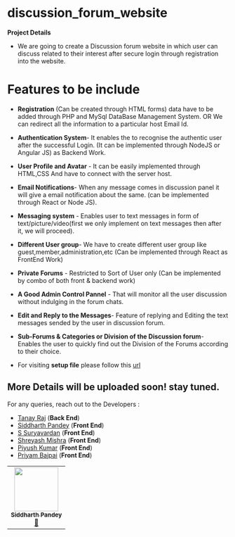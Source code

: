# discussion_forum_website
**Project Details**
* We are going to create a Discussion forum website in which user can discuss related to their interest after secure login through registration into the website. 
# Features to be include

* **Registration** (Can be created through HTML forms) data have to be added through PHP and MySql DataBase Management System. OR We can redirect all the information to a particular host Email Id.

* **Authentication System**- It enables the to recognise the authentic user after the successful Login. (It can be implemented through NodeJS or Angular JS) as Backend Work.

* **User Profile and Avatar** - It can be easily implemented through HTML,CSS And have to connect with the server host.

* **Email Notifications**- When any message comes in discussion panel it will give a email  notification about the same. (can be implemented through React or Node JS).

* **Messaging system** - Enables user to text messages in form of text/picture/video(first we only implement on text messages then after it, we will proceed).

* **Different User group**- We have to create different user group like guest,member,administration,etc (Can be implemented through React as FrontEnd Work)

* **Private Forums** - Restricted to Sort of User only (Can be implemented by combo of both front & backend work)

* **A Good Admin Control Pannel** - That will monitor all the user discussion without indulging in the forum chats.

* **Edit and Reply to the Messages**-  Feature of replying and Editing the text messages sended by the user in discussion forum.

* **Sub-Forums & Categories or Division of the Discussion forum**- Enables the user to quickly find out the Division of the Forums according to their choice.
* For visiting **setup file** please follow this [url](https://github.com/siddharth25pandey/discussion_forum_website/blob/master/setup.md)

## More Details will be uploaded soon! stay tuned.
For any queries, reach out to the Developers :
* [Tanay Raj](mailto:tanay.raj76@gmail.com) (**Back End**)
* [Siddharth Pandey](mailto:siddharth25pandey@gmail.com) (**Front End**)
* [S Suryavardan](mailto:suryavardan17@gmail.com) (**Front End**)
* [Shreyash Mishra](mailto:shreyashm1601@gmail.com) (**Front End**)
* [Piyush Kumar](mailto:kumarpiyushsingh9311@gmail.com) (**Front End**)
* [Priyam Bajpai](mailto:bajpaipriyam90@gmail.com) (**Front End**)
<table>
  <tr>
    <td align="center"><a href="https://github.com/siddharth25pandey/discussion_forum_website"><img src="https://avatars1.githubusercontent.com/siddharth25pandey" width="100px;" alt=""/><br /><sub><b>Siddharth Pandey</b></sub></a><br /> <a href="https://github.com/siddharth25pandey/discussion_forum_website/commits?author=siddharth25pandey" title="Documentation">📖</a></td>
    
  </tr>

